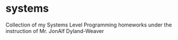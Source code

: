 # systems
Collection of my Systems Level Programming homeworks under the instruction of Mr. JonAlf Dyland-Weaver
